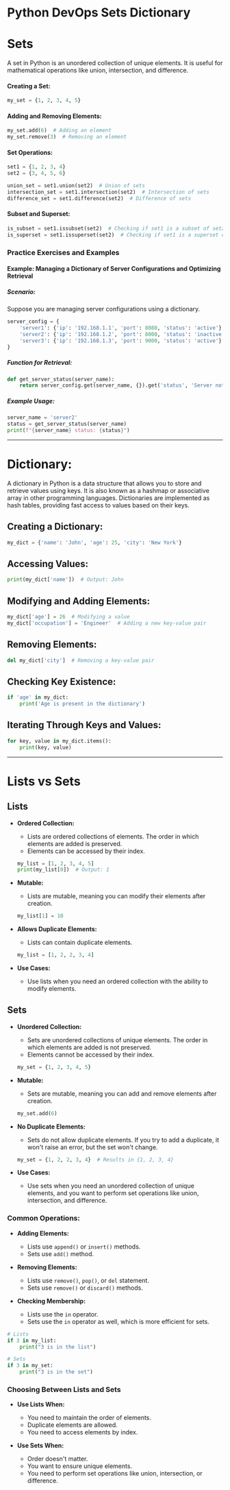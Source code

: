 # Python DevOps Sets Dictionary
   
# Sets        
    
A set in Python is an unordered collection of unique elements. It is useful for mathematical operations like union, intersection, and difference.

#### Creating a Set:
```python
my_set = {1, 2, 3, 4, 5}
```

#### Adding and Removing Elements:
```python
my_set.add(6)  # Adding an element
my_set.remove(3)  # Removing an element
```

#### Set Operations:
```python
set1 = {1, 2, 3, 4}
set2 = {3, 4, 5, 6}

union_set = set1.union(set2)  # Union of sets
intersection_set = set1.intersection(set2)  # Intersection of sets
difference_set = set1.difference(set2)  # Difference of sets
```

#### Subset and Superset:
```python
is_subset = set1.issubset(set2)  # Checking if set1 is a subset of set2
is_superset = set1.issuperset(set2)  # Checking if set1 is a superset of set2
```

### Practice Exercises and Examples

#### Example: Managing a Dictionary of Server Configurations and Optimizing Retrieval

##### Scenario:
Suppose you are managing server configurations using a dictionary.

```python
server_config = {
    'server1': {'ip': '192.168.1.1', 'port': 8080, 'status': 'active'},
    'server2': {'ip': '192.168.1.2', 'port': 8000, 'status': 'inactive'},
    'server3': {'ip': '192.168.1.3', 'port': 9000, 'status': 'active'}
}
```

##### Function for Retrieval:
```python
def get_server_status(server_name):
    return server_config.get(server_name, {}).get('status', 'Server not found')
```
##### Example Usage:
```python
server_name = 'server2'
status = get_server_status(server_name)
print(f"{server_name} status: {status}")
```

---

# Dictionary:

A dictionary in Python is a data structure that allows you to store and retrieve values using keys. It is also known as a hashmap or associative array in other programming languages. Dictionaries are implemented as hash tables, providing fast access to values based on their keys.

## Creating a Dictionary:
```python
my_dict = {'name': 'John', 'age': 25, 'city': 'New York'}
```

## Accessing Values:
```python
print(my_dict['name'])  # Output: John
```

## Modifying and Adding Elements:
```python
my_dict['age'] = 26  # Modifying a value
my_dict['occupation'] = 'Engineer'  # Adding a new key-value pair
```

## Removing Elements:
```python
del my_dict['city']  # Removing a key-value pair
```

## Checking Key Existence:
```python
if 'age' in my_dict:
    print('Age is present in the dictionary')
```

## Iterating Through Keys and Values:
```python
for key, value in my_dict.items():
    print(key, value)
```

---

# Lists vs Sets

## Lists

- **Ordered Collection:**
  - Lists are ordered collections of elements. The order in which elements are added is preserved.
  - Elements can be accessed by their index.

  ```python
  my_list = [1, 2, 3, 4, 5]
  print(my_list[0])  # Output: 1
  ```

- **Mutable:**
  - Lists are mutable, meaning you can modify their elements after creation.

  ```python
  my_list[1] = 10
  ```

- **Allows Duplicate Elements:**
  - Lists can contain duplicate elements.

  ```python
  my_list = [1, 2, 2, 3, 4]
  ```

- **Use Cases:**
  - Use lists when you need an ordered collection with the ability to modify elements.

## Sets

- **Unordered Collection:**
  - Sets are unordered collections of unique elements. The order in which elements are added is not preserved.
  - Elements cannot be accessed by their index.

  ```python
  my_set = {1, 2, 3, 4, 5}
  ```

- **Mutable:**
  - Sets are mutable, meaning you can add and remove elements after creation.

  ```python
  my_set.add(6)
  ```

- **No Duplicate Elements:**
  - Sets do not allow duplicate elements. If you try to add a duplicate, it won't raise an error, but the set won't change.

  ```python
  my_set = {1, 2, 2, 3, 4}  # Results in {1, 2, 3, 4}
  ```

- **Use Cases:**
  - Use sets when you need an unordered collection of unique elements, and you want to perform set operations like union, intersection, and difference.

### Common Operations:

- **Adding Elements:**
  - Lists use `append()` or `insert()` methods.
  - Sets use `add()` method.

- **Removing Elements:**
  - Lists use `remove()`, `pop()`, or `del` statement.
  - Sets use `remove()` or `discard()` methods.

- **Checking Membership:**
  - Lists use the `in` operator.
  - Sets use the `in` operator as well, which is more efficient for sets.

```python
# Lists
if 3 in my_list:
    print("3 is in the list")

# Sets
if 3 in my_set:
    print("3 is in the set")
```

### Choosing Between Lists and Sets

- **Use Lists When:**
  - You need to maintain the order of elements.
  - Duplicate elements are allowed.
  - You need to access elements by index.

- **Use Sets When:**
  - Order doesn't matter.
  - You want to ensure unique elements.
  - You need to perform set operations like union, intersection, or difference.
